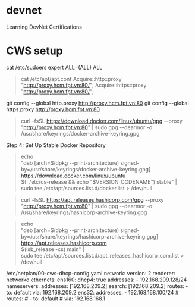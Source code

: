 # devnet
Learning DevNet Certifications

# CWS setup
<!-- username not in sudoers file -->
cat /etc/sudoers
expert ALL=(ALL) ALL

<!-- apt -->
> cat /etc/apt/apt.conf
Acquire::http::proxy "http://proxy.hcm.fpt.vn:80/";
Acquire::https::proxy "http://proxy.hcm.fpt.vn:80/";

<!-- git -->
git config --global http.proxy http://proxy.hcm.fpt.vn:80
git config --global https.proxy http://proxy.hcm.fpt.vn:80

<!-- docker -->
> curl -fsSL https://download.docker.com/linux/ubuntu/gpg --proxy "http://proxy.hcm.fpt.vn:80" | sudo gpg --dearmor -o /usr/share/keyrings/docker-archive-keyring.gpg

Step 4: Set Up Stable Docker Repository
> echo \
  "deb [arch=$(dpkg --print-architecture) signed-by=/usr/share/keyrings/docker-archive-keyring.gpg] https://download.docker.com/linux/ubuntu \
  $(. /etc/os-release && echo "$VERSION_CODENAME") stable" | \
  sudo tee /etc/apt/sources.list.d/docker.list > /dev/null

<!-- terraform -->
> curl -fsSL https://apt.releases.hashicorp.com/gpg --proxy "http://proxy.hcm.fpt.vn:80" | sudo gpg --dearmor -o /usr/share/keyrings/hashicorp-archive-keyring.gpg

> echo \
  "deb [arch=$(dpkg --print-architecture) signed-by=/usr/share/keyrings/hashicorp-archive-keyring.gpg] https://apt.releases.hashicorp.com \
  $(lsb_release -cs) main" | \
  sudo tee /etc/apt/sources.list.d/apt_releases_hashicorp_com.list > /dev/null

<!-- netplan -->
/etc/netplan/00-cws-dhcp-config.yaml
network:
    version: 2
    renderer: networkd
    ethernets:
        ens160:
            dhcp4: true
            addresses:
                - 192.168.209.128/24
            nameservers:
                addresses: [192.168.209.2]
                search: [192.168.209.2]
            routes:
                - to: default
                  via: 192.168.209.2
        ens32:
            addresses:
                - 192.168.168.100/24
            # routes:
            #     - to: default
            #       via: 192.168.168.1